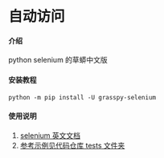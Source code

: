 # 自动访问

#### 介绍
python selenium 的草蟒中文版

#### 安装教程

`python -m pip install -U grasspy-selenium`

#### 使用说明

1.  [selenium 英文文档](https://www.selenium.dev/documentation/)
2.  [参考示例见代码仓库 tests 文件夹](https://gitee.com/laowu2019_admin/zwselenium)
